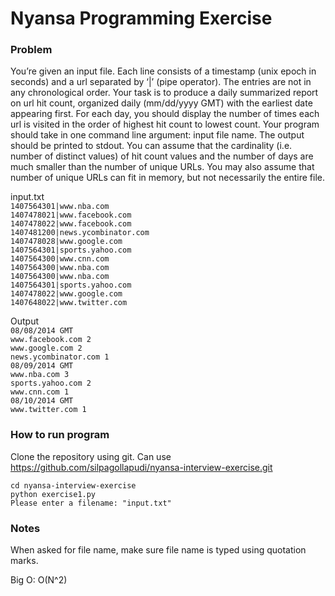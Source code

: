 # Nyansa Programming Exercise

### Problem
You’re given an input file. Each line consists of a timestamp (unix epoch in seconds) and a url separated by ‘|’ (pipe operator). The entries are not in any chronological order. Your task is to produce a daily summarized report on url hit count, organized daily (mm/dd/yyyy GMT) with the earliest date appearing first. For each day, you should display the number of times each url is visited in the order of highest hit count to lowest count. Your program should take in one command line argument: input file name. The output should be printed to stdout. You can assume that the cardinality (i.e. number of distinct values) of hit count values and the number of days are much smaller than the number of unique URLs. You may also assume that number of unique URLs can fit in memory, but not necessarily the entire file.

input.txt <br>
`1407564301|www.nba.com` <br>
`1407478021|www.facebook.com` <br>
`1407478022|www.facebook.com` <br>
`1407481200|news.ycombinator.com` <br>
`1407478028|www.google.com` <br>
`1407564301|sports.yahoo.com` <br>
`1407564300|www.cnn.com` <br>
`1407564300|www.nba.com` <br>
`1407564300|www.nba.com` <br>
`1407564301|sports.yahoo.com` <br>
`1407478022|www.google.com` <br>
`1407648022|www.twitter.com` <br>

Output <br>
`08/08/2014 GMT` <br>
`www.facebook.com 2` <br>
`www.google.com 2` <br>
`news.ycombinator.com 1` <br>
`08/09/2014 GMT` <br>
`www.nba.com 3` <br>
`sports.yahoo.com 2` <br>
`www.cnn.com 1` <br>
`08/10/2014 GMT` <br>
`www.twitter.com 1` <br>

### How to run program

Clone the repository using git. Can use https://github.com/silpagollapudi/nyansa-interview-exercise.git

`cd nyansa-interview-exercise` <br>
`python exercise1.py` <br>
`Please enter a filename: "input.txt"`

### Notes

When asked for file name, make sure file name is typed using quotation marks.

Big O: O(N^2)
